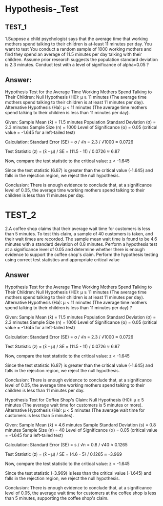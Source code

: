 # Hypothesis-_Test
## TEST_1

1.Suppose a child psychologist says that the average time that working mothers spend talking to their children is at-least 11 minutes per day. You want to test
You conduct a random sample of 1000 working mothers and find they spend an average of 11.5 minutes per day talking with their children. Assume prior research suggests the population standard deviation is 2.3 minutes.
Conduct test with a level of significance of alpha=0.05 ?


## Answer:
Hypothesis Test for the Average Time Working Mothers Spend Talking to Their Children:
Null Hypothesis (H0): μ ≥ 11 minutes (The average time mothers spend talking to their children is at least 11 minutes per day).
Alternative Hypothesis (Ha): μ < 11 minutes (The average time mothers spend talking to their children is less than 11 minutes per day).

Given:
Sample Mean (x̄) = 11.5 minutes
Population Standard Deviation (σ) = 2.3 minutes
Sample Size (n) = 1000
Level of Significance (α) = 0.05 (critical value = -1.645 for a left-tailed test)

Calculation:
Standard Error (SE) = σ / √n = 2.3 / √1000 ≈ 0.0726

Test Statistic (z) = (x̄ - μ) / SE = (11.5 - 11) / 0.0726 ≈ 6.87

Now, compare the test statistic to the critical value:
z < -1.645

Since the test statistic (6.87) is greater than the critical value (-1.645) and falls in the rejection region, we reject the null hypothesis.

Conclusion:
There is enough evidence to conclude that, at a significance level of 0.05, the average time working mothers spend talking to their children is less than 11 minutes per day.

# TEST_2

2.A coffee shop claims that their average wait time for customers is less than 5 minutes. To test this claim, a sample of 40 customers is taken, and their wait times are recorded. The sample mean wait time is found to be 4.6 minutes with a standard deviation of 0.8 minutes. Perform a hypothesis test at a significance level of 0.05 and determine whether there is enough evidence to support the coffee shop's claim.
Perform the hypothesis testing using correct test statistics and appropriate critical value

## Answer


Hypothesis Test for the Average Time Working Mothers Spend Talking to Their Children:
Null Hypothesis (H0): μ ≥ 11 minutes (The average time mothers spend talking to their children is at least 11 minutes per day).
Alternative Hypothesis (Ha): μ < 11 minutes (The average time mothers spend talking to their children is less than 11 minutes per day) ?

Given:
Sample Mean (x̄) = 11.5 minutes
Population Standard Deviation (σ) = 2.3 minutes
Sample Size (n) = 1000
Level of Significance (α) = 0.05 (critical value = -1.645 for a left-tailed test)

Calculation:
Standard Error (SE) = σ / √n = 2.3 / √1000 ≈ 0.0726

Test Statistic (z) = (x̄ - μ) / SE = (11.5 - 11) / 0.0726 ≈ 6.87

Now, compare the test statistic to the critical value:
z < -1.645

Since the test statistic (6.87) is greater than the critical value (-1.645) and falls in the rejection region, we reject the null hypothesis.

Conclusion:
There is enough evidence to conclude that, at a significance level of 0.05, the average time working mothers spend talking to their children is less than 11 minutes per day.

Hypothesis Test for Coffee Shop's Claim:
Null Hypothesis (H0): μ ≥ 5 minutes (The average wait time for customers is 5 minutes or more).
Alternative Hypothesis (Ha): μ < 5 minutes (The average wait time for customers is less than 5 minutes).

Given:
Sample Mean (x̄) = 4.6 minutes
Sample Standard Deviation (s) = 0.8 minutes
Sample Size (n) = 40
Level of Significance (α) = 0.05 (critical value = -1.645 for a left-tailed test)

Calculation:
Standard Error (SE) = s / √n = 0.8 / √40 ≈ 0.1265

Test Statistic (z) = (x̄ - μ) / SE = (4.6 - 5) / 0.1265 ≈ -3.969

Now, compare the test statistic to the critical value:
z < -1.645

Since the test statistic (-3.969) is less than the critical value (-1.645) and falls in the rejection region, we reject the null hypothesis.

Conclusion:
There is enough evidence to conclude that, at a significance level of 0.05, the average wait time for customers at the coffee shop is less than 5 minutes, supporting the coffee shop's claim.
